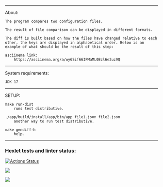 ------------------------
About:


	The program compares two configuration files.

	The result of file comparison can be displayed in different formats.

	The diff is built based on how the files have changed relative to each other, the keys are displayed in alphabetical order. Below is an example of what should be the result of this step:

	asciinema link:
		https://asciinema.org/a/wy6Sif66IPMaML0Bzl6e2uz9Q

-------------------------
System requirements:


	JDK 17

-------------------------
SETUP:


	make run-dist
		runs test distributive.

	./app/build/install/app/bin/app file1.json file2.json
		another way to run test distributive.

	make gendiff-h
		help.


-------------------------
### Hexlet tests and linter status:
[![Actions Status](https://github.com/Daukaevt/java-project-71/workflows/hexlet-check/badge.svg)](https://github.com/Daukaevt/java-project-71/actions)


<a href="https://codeclimate.com/github/Daukaevt/java-project-71/maintainability"><img src="https://api.codeclimate.com/v1/badges/84efb75e67b6241e9519/maintainability" /></a>

<a href="https://codeclimate.com/github/Daukaevt/java-project-71/test_coverage"><img src="https://api.codeclimate.com/v1/badges/84efb75e67b6241e9519/test_coverage" /></a>



